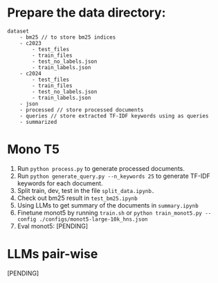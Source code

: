 # Prepare the data directory:
```
dataset
    - bm25 // to store bm25 indices
    - c2023
        - test_files
        - train_files
        - test_no_labels.json
        - train_labels.json
    - c2024
        - test_files
        - train_files
        - test_no_labels.json
        - train_labels.json
    - json
    - processed // store processed documents
    - queries // store extracted TF-IDF keywords using as queries
    - summarized
```

# Mono T5
1. Run `python process.py` to generate processed documents.
2. Run `python generate_query.py --n_keywords 25` to generate TF-IDF keywords for each document.
3. Split train, dev, test in the file `split_data.ipynb.`
4. Check out bm25 result in `test_bm25.ipynb`
5. Using LLMs to get summary of the documents in `summary.ipynb`
6. Finetune  monot5 by running `train.sh` or `python train_monot5.py --config ./configs/monot5-large-10k_hns.json` 
7. Eval monot5: [PENDING]

# LLMs pair-wise
[PENDING]
